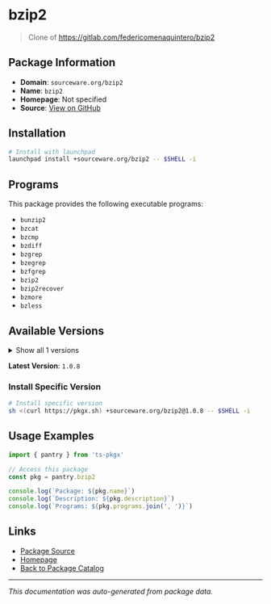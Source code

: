 # bzip2

> Clone of https://gitlab.com/federicomenaquintero/bzip2

## Package Information

- **Domain**: `sourceware.org/bzip2`
- **Name**: `bzip2`
- **Homepage**: Not specified
- **Source**: [View on GitHub](https://github.com/pkgxdev/pantry/tree/main/projects/sourceware.org/bzip2/package.yml)

## Installation

```bash
# Install with launchpad
launchpad install +sourceware.org/bzip2 -- $SHELL -i
```

## Programs

This package provides the following executable programs:

- `bunzip2`
- `bzcat`
- `bzcmp`
- `bzdiff`
- `bzgrep`
- `bzegrep`
- `bzfgrep`
- `bzip2`
- `bzip2recover`
- `bzmore`
- `bzless`

## Available Versions

<details>
<summary>Show all 1 versions</summary>

- `1.0.8`

</details>

**Latest Version**: `1.0.8`

### Install Specific Version

```bash
# Install specific version
sh <(curl https://pkgx.sh) +sourceware.org/bzip2@1.0.8 -- $SHELL -i
```

## Usage Examples

```typescript
import { pantry } from 'ts-pkgx'

// Access this package
const pkg = pantry.bzip2

console.log(`Package: ${pkg.name}`)
console.log(`Description: ${pkg.description}`)
console.log(`Programs: ${pkg.programs.join(', ')}`)
```

## Links

- [Package Source](https://github.com/pkgxdev/pantry/tree/main/projects/sourceware.org/bzip2/package.yml)
- [Homepage](#)
- [Back to Package Catalog](../package-catalog.md)

---

*This documentation was auto-generated from package data.*
